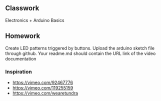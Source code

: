 ## Classwork

Electronics + Arduino Basics

## Homework

Create LED patterns triggered by buttons.
Upload the arduino sketch file through github.
Your readme.md should contain the URL link of the video documentation

### Inspiration
- https://vimeo.com/92467776
- https://vimeo.com/119255159
- https://vimeo.com/wearetundra
